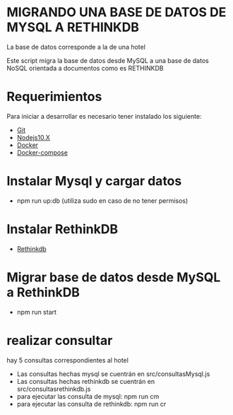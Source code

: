 # MIGRANDO UNA BASE DE DATOS DE MYSQL A RETHINKDB

La base de datos corresponde  a la de una hotel

Este script migra la base de datos desde MySQL a una base de datos NoSQL orientada a documentos como es RETHINKDB


# Requerimientos

Para iniciar a desarrollar es necesario tener instalado los siguiente:

- [Git](https://git-scm.com/book/es/v2/Inicio---Sobre-el-Control-de-Versiones-Instalaci%C3%B3n-de-Git)
- [Nodejs10.X](https://nodejs.org/en/download/releases/)
- [Docker](https://docs.docker.com/install/)
- [Docker-compose](https://docs.docker.com/compose/install/)


# Instalar Mysql y cargar datos
- npm run up:db (utiliza sudo en caso de no tener permisos)

# Instalar RethinkDB
- [Rethinkdb](https://rethinkdb.com/docs/install/)

# Migrar base de datos desde MySQL a RethinkDB
- npm run start

# realizar consultar
hay 5 consultas correspondientes al hotel
- Las consultas hechas mysql se cuentrán en src/consultasMysql.js
- Las consultas hechas rethinkdb se cuentrán en src/consultasrethinkdb.js
- para ejecutar las consulta de mysql: npm run cm
- para ejecutar las consulta de rethinkdb: npm run cr